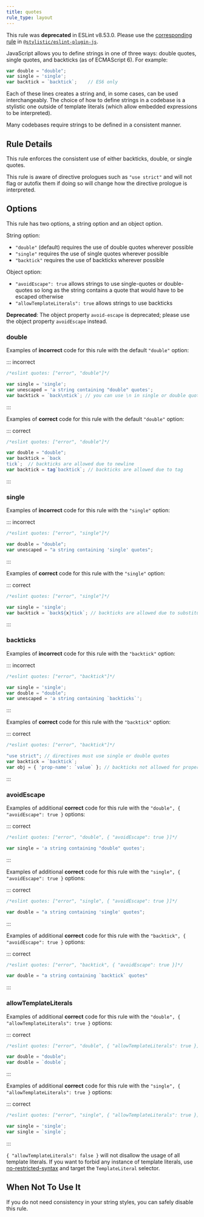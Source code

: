 ```yaml
---
title: quotes
rule_type: layout
---
```


This rule was **deprecated** in ESLint v8.53.0. Please use the [corresponding rule](https://eslint.style/rules/js/quotes) in [`@stylistic/eslint-plugin-js`](https://eslint.style/packages/js).

JavaScript allows you to define strings in one of three ways: double quotes, single quotes, and backticks (as of ECMAScript 6). For example:

```js
var double = "double";
var single = 'single';
var backtick = `backtick`;    // ES6 only
```

Each of these lines creates a string and, in some cases, can be used interchangeably. The choice of how to define strings in a codebase is a stylistic one outside of template literals (which allow embedded expressions to be interpreted).

Many codebases require strings to be defined in a consistent manner.

## Rule Details

This rule enforces the consistent use of either backticks, double, or single quotes.

This rule is aware of directive prologues such as `"use strict"` and will not flag or autofix them if doing so will change how the directive prologue is interpreted.

## Options

This rule has two options, a string option and an object option.

String option:

* `"double"` (default) requires the use of double quotes wherever possible
* `"single"` requires the use of single quotes wherever possible
* `"backtick"` requires the use of backticks wherever possible

Object option:

* `"avoidEscape": true` allows strings to use single-quotes or double-quotes so long as the string contains a quote that would have to be escaped otherwise
* `"allowTemplateLiterals": true` allows strings to use backticks

**Deprecated**: The object property `avoid-escape` is deprecated; please use the object property `avoidEscape` instead.

### double

Examples of **incorrect** code for this rule with the default `"double"` option:

::: incorrect

```js
/*eslint quotes: ["error", "double"]*/

var single = 'single';
var unescaped = 'a string containing "double" quotes';
var backtick = `back\ntick`; // you can use \n in single or double quoted strings
```

:::

Examples of **correct** code for this rule with the default `"double"` option:

::: correct

```js
/*eslint quotes: ["error", "double"]*/

var double = "double";
var backtick = `back
tick`;  // backticks are allowed due to newline
var backtick = tag`backtick`; // backticks are allowed due to tag
```

:::

### single

Examples of **incorrect** code for this rule with the `"single"` option:

::: incorrect

```js
/*eslint quotes: ["error", "single"]*/

var double = "double";
var unescaped = "a string containing 'single' quotes";
```

:::

Examples of **correct** code for this rule with the `"single"` option:

::: correct

```js
/*eslint quotes: ["error", "single"]*/

var single = 'single';
var backtick = `back${x}tick`; // backticks are allowed due to substitution
```

:::

### backticks

Examples of **incorrect** code for this rule with the `"backtick"` option:

::: incorrect

```js
/*eslint quotes: ["error", "backtick"]*/

var single = 'single';
var double = "double";
var unescaped = 'a string containing `backticks`';
```

:::

Examples of **correct** code for this rule with the `"backtick"` option:

::: correct

```js
/*eslint quotes: ["error", "backtick"]*/

"use strict"; // directives must use single or double quotes
var backtick = `backtick`;
var obj = { 'prop-name': `value` }; // backticks not allowed for property names
```

:::

### avoidEscape

Examples of additional **correct** code for this rule with the `"double", { "avoidEscape": true }` options:

::: correct

```js
/*eslint quotes: ["error", "double", { "avoidEscape": true }]*/

var single = 'a string containing "double" quotes';
```

:::

Examples of additional **correct** code for this rule with the `"single", { "avoidEscape": true }` options:

::: correct

```js
/*eslint quotes: ["error", "single", { "avoidEscape": true }]*/

var double = "a string containing 'single' quotes";
```

:::

Examples of additional **correct** code for this rule with the `"backtick", { "avoidEscape": true }` options:

::: correct

```js
/*eslint quotes: ["error", "backtick", { "avoidEscape": true }]*/

var double = "a string containing `backtick` quotes"
```

:::

### allowTemplateLiterals

Examples of additional **correct** code for this rule with the `"double", { "allowTemplateLiterals": true }` options:

::: correct

```js
/*eslint quotes: ["error", "double", { "allowTemplateLiterals": true }]*/

var double = "double";
var double = `double`;
```

:::

Examples of additional **correct** code for this rule with the `"single", { "allowTemplateLiterals": true }` options:

::: correct

```js
/*eslint quotes: ["error", "single", { "allowTemplateLiterals": true }]*/

var single = 'single';
var single = `single`;
```

:::

`{ "allowTemplateLiterals": false }` will not disallow the usage of all template literals. If you want to forbid any instance of template literals, use [no-restricted-syntax](no-restricted-syntax) and target the `TemplateLiteral` selector.

## When Not To Use It

If you do not need consistency in your string styles, you can safely disable this rule.

